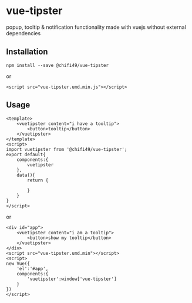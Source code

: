 # vue-tipster
popup, tooltip & notification functionality made with vuejs without external dependencies

## Installation
`npm install --save @chifi49/vue-tipster`

or

`<script src="vue-tipster.umd.min.js"></script>`

## Usage
```
<template>
    <vuetipster content="i have a tooltip">
        <button>tooltip</button>
    </vuetipster>
</template>
<script>
import vuetipster from '@chifi49/vue-tipster';
export default{
    components:{
        vuetipster
    },
    data(){
        return {

        }
    }
}
</script>
```

or
```
<div id="app">
    <vuetipster content="i am a tooltip">
        <button>show my tooltip</button>
    </vuetipster>
</div>
<script src="vue-tipster.umd.min"></script>
<script>
new Vue({
    'el':'#app',
    components:{
        'vuetipster':window['vue-tipster']
    }
})
</script>